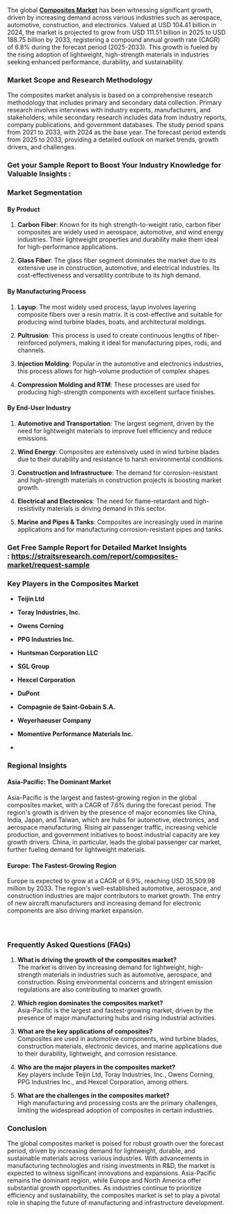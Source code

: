 <p>The global <strong><a href="https://straitsresearch.com/report/composites-market">Composites Market</a></strong> has been witnessing significant growth, driven by increasing demand across various industries such as aerospace, automotive, construction, and electronics. Valued at USD 104.41 billion in 2024, the market is projected to grow from USD 111.51 billion in 2025 to USD 188.75 billion by 2033, registering a compound annual growth rate (CAGR) of 6.8% during the forecast period (2025-2033). This growth is fueled by the rising adoption of lightweight, high-strength materials in industries seeking enhanced performance, durability, and sustainability.</p>
<h3><strong>Market Scope and Research Methodology</strong></h3>
<p>The composites market analysis is based on a comprehensive research methodology that includes primary and secondary data collection. Primary research involves interviews with industry experts, manufacturers, and stakeholders, while secondary research includes data from industry reports, company publications, and government databases. The study period spans from 2021 to 2033, with 2024 as the base year. The forecast period extends from 2025 to 2033, providing a detailed outlook on market trends, growth drivers, and challenges.</p>
<h3><strong>Get your Sample Report to Boost Your Industry Knowledge for Valuable Insights :&nbsp;</strong></h3>
<h3><strong>Market Segmentation</strong></h3>
<h4><strong>By Product</strong></h4>
<ol start="1">
<li>
<p><strong>Carbon Fiber</strong>: Known for its high strength-to-weight ratio, carbon fiber composites are widely used in aerospace, automotive, and wind energy industries. Their lightweight properties and durability make them ideal for high-performance applications.</p>
</li>
<li>
<p><strong>Glass Fiber</strong>: The glass fiber segment dominates the market due to its extensive use in construction, automotive, and electrical industries. Its cost-effectiveness and versatility contribute to its high demand.</p>
</li>
</ol>
<h4><strong>By Manufacturing Process</strong></h4>
<ol start="1">
<li>
<p><strong>Layup</strong>: The most widely used process, layup involves layering composite fibers over a resin matrix. It is cost-effective and suitable for producing wind turbine blades, boats, and architectural moldings.</p>
</li>
<li>
<p><strong>Pultrusion</strong>: This process is used to create continuous lengths of fiber-reinforced polymers, making it ideal for manufacturing pipes, rods, and channels.</p>
</li>
<li>
<p><strong>Injection Molding</strong>: Popular in the automotive and electronics industries, this process allows for high-volume production of complex shapes.</p>
</li>
<li>
<p><strong>Compression Molding and RTM</strong>: These processes are used for producing high-strength components with excellent surface finishes.</p>
</li>
</ol>
<h4><strong>By End-User Industry</strong></h4>
<ol start="1">
<li>
<p><strong>Automotive and Transportation</strong>: The largest segment, driven by the need for lightweight materials to improve fuel efficiency and reduce emissions.</p>
</li>
<li>
<p><strong>Wind Energy</strong>: Composites are extensively used in wind turbine blades due to their durability and resistance to harsh environmental conditions.</p>
</li>
<li>
<p><strong>Construction and Infrastructure</strong>: The demand for corrosion-resistant and high-strength materials in construction projects is boosting market growth.</p>
</li>
<li>
<p><strong>Electrical and Electronics</strong>: The need for flame-retardant and high-resistivity materials is driving demand in this sector.</p>
</li>
<li>
<p><strong>Marine and Pipes &amp; Tanks</strong>: Composites are increasingly used in marine applications and for manufacturing corrosion-resistant pipes and tanks.</p>
</li>
</ol>
<h3><strong>Get Free Sample Report for Detailed Market Insights :&nbsp;<a href="https://straitsresearch.com/report/composites-market/request-sample">https://straitsresearch.com/report/composites-market/request-sample</a>&nbsp;</strong></h3>
<h3><strong>Key Players in the Composites Market</strong></h3>
<ul>
<li>
<p><strong>Teijin Ltd</strong></p>
</li>
<li>
<p><strong>Toray Industries, Inc.</strong></p>
</li>
<li>
<p><strong>Owens Corning</strong></p>
</li>
<li>
<p><strong>PPG Industries Inc.</strong></p>
</li>
<li>
<p><strong>Huntsman Corporation LLC</strong></p>
</li>
<li>
<p><strong>SGL Group</strong></p>
</li>
<li>
<p><strong>Hexcel Corporation</strong></p>
</li>
<li>
<p><strong>DuPont</strong></p>
</li>
<li>
<p><strong>Compagnie de Saint-Gobain S.A.</strong></p>
</li>
<li>
<p><strong>Weyerhaeuser Company</strong></p>
</li>
<li>
<p><strong>Momentive Performance Materials Inc.</strong></p>
</li>
<li></li>
</ul>
<h3><strong>Regional Insights</strong></h3>
<h4><strong>Asia-Pacific: The Dominant Market</strong></h4>
<p>Asia-Pacific is the largest and fastest-growing region in the global composites market, with a CAGR of 7.6% during the forecast period. The region's growth is driven by the presence of major economies like China, India, Japan, and Taiwan, which are hubs for automotive, electronics, and aerospace manufacturing. Rising air passenger traffic, increasing vehicle production, and government initiatives to boost industrial capacity are key growth drivers. China, in particular, leads the global passenger car market, further fueling demand for lightweight materials.</p>
<h4><strong>Europe: The Fastest-Growing Region</strong></h4>
<p>Europe is expected to grow at a CAGR of 6.9%, reaching USD 35,509.98 million by 2033. The region's well-established automotive, aerospace, and construction industries are major contributors to market growth. The entry of new aircraft manufacturers and increasing demand for electronic components are also driving market expansion.</p>
<h4>&nbsp;</h4>
<h3><strong>Frequently Asked Questions (FAQs)</strong></h3>
<ol start="1">
<li>
<p><strong>What is driving the growth of the composites market?</strong><br />The market is driven by increasing demand for lightweight, high-strength materials in industries such as automotive, aerospace, and construction. Rising environmental concerns and stringent emission regulations are also contributing to market growth.</p>
</li>
<li>
<p><strong>Which region dominates the composites market?</strong><br />Asia-Pacific is the largest and fastest-growing market, driven by the presence of major manufacturing hubs and rising industrial activities.</p>
</li>
<li>
<p><strong>What are the key applications of composites?</strong><br />Composites are used in automotive components, wind turbine blades, construction materials, electronic devices, and marine applications due to their durability, lightweight, and corrosion resistance.</p>
</li>
<li>
<p><strong>Who are the major players in the composites market?</strong><br />Key players include Teijin Ltd, Toray Industries, Inc., Owens Corning, PPG Industries Inc., and Hexcel Corporation, among others.</p>
</li>
<li>
<p><strong>What are the challenges in the composites market?</strong><br />High manufacturing and processing costs are the primary challenges, limiting the widespread adoption of composites in certain industries.</p>
</li>
</ol>
<h3><strong>Conclusion</strong></h3>
<p>The global composites market is poised for robust growth over the forecast period, driven by increasing demand for lightweight, durable, and sustainable materials across various industries. With advancements in manufacturing technologies and rising investments in R&amp;D, the market is expected to witness significant innovations and expansions. Asia-Pacific remains the dominant region, while Europe and North America offer substantial growth opportunities. As industries continue to prioritize efficiency and sustainability, the composites market is set to play a pivotal role in shaping the future of manufacturing and infrastructure development.</p>

